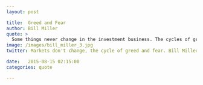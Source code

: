 ```yaml
---
layout: post

title:  Greed and Fear
author: Bill Miller
quote: > 
  Some things never change in the investment business. The cycles of greed and fear, of undervaluation and overvaluation,      have persisted as long as there have been markets.
image: /images/bill_miller_3.jpg
twitter: Markets don't change, the cycle of greed and fear. Bill Miller http://quotes.stockflare.com/

date:   2015-08-15 02:15:00
categories: quote

---
```



